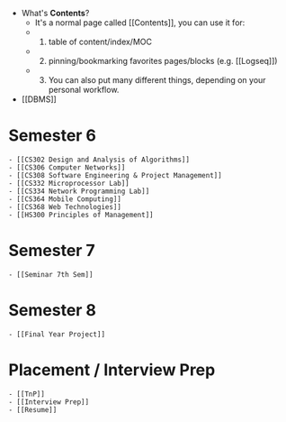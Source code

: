 - What's **Contents**?
	- It's a normal page called [[Contents]], you can use it for:
	- 1. table of content/index/MOC
	- 2. pinning/bookmarking favorites pages/blocks (e.g. [[Logseq]])
	-
	  3. You can also put many different things, depending on your personal workflow.
- [[DBMS]]
# Semester 6
	- [[CS302 Design and Analysis of Algorithms]]
	- [[CS306 Computer Networks]]
	- [[CS308 Software Engineering & Project Management]]
	- [[CS332 Microprocessor Lab]]
	- [[CS334 Network Programming Lab]]
	- [[CS364 Mobile Computing]]
	- [[CS368 Web Technologies]]
	- [[HS300 Principles of Management]]
# Semester 7
	- [[Seminar 7th Sem]]
# Semester 8
	- [[Final Year Project]]
# Placement / Interview Prep
	- [[TnP]]
	- [[Interview Prep]]
	- [[Resume]]